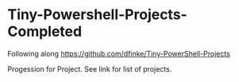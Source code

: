 # Tiny-Powershell-Projects-Completed
Following along https://github.com/dfinke/Tiny-PowerShell-Projects

Progession for Project. See link for list of projects.
